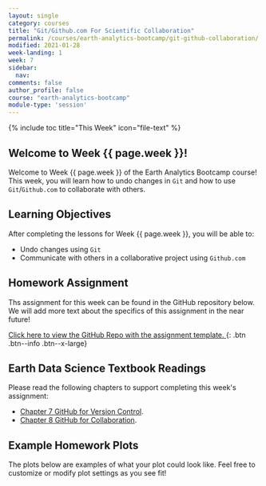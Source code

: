 ```yaml
---
layout: single
category: courses
title: "Git/Github.com For Scientific Collaboration"
permalink: /courses/earth-analytics-bootcamp/git-github-collaboration/
modified: 2021-01-28
week-landing: 1
week: 7
sidebar:
  nav:
comments: false
author_profile: false
course: "earth-analytics-bootcamp"
module-type: 'session'
---
```

{% include toc title="This Week" icon="file-text" %}

<div class="notice--info" markdown="1">

## <i class="fa fa-ship" aria-hidden="true"></i> Welcome to Week {{ page.week }}!

Welcome to Week {{ page.week }} of the Earth Analytics Bootcamp course! This week, you will learn how to undo changes in `Git` and how to use `Git`/`Github.com` to collaborate with others.


## <i class="fa fa-graduation-cap" aria-hidden="true"></i> Learning Objectives

After completing the lessons for Week {{ page.week }}, you will be able to:

* Undo changes using `Git` 
* Communicate with others in a collaborative project using `Github.com`


## <i class="fa fa-pencil-square-o" aria-hidden="true"></i> Homework Assignment

Ths assignment for this week can be found in the GitHub repository below. We will 
add more text about the specifics of this assignment in the near future!

<a href="https://github.com/earthlab-education/ea-bootcamp-hometowns" target="_blank"> <i class="fa fa-link" aria-hidden="true"></i> Click here to view the GitHub Repo with the assignment template. </a>{: .btn .btn--info .btn--x-large}


## <i class="fa fa-book"></i> Earth Data Science Textbook Readings

Please read the following chapters to support completing this week's assignment:

* <a href="https://www.earthdatascience.org/courses/intro-to-earth-data-science/git-github/version-control/">Chapter 7 GitHub for Version Control</a>.
* <a href="https://www.earthdatascience.org/courses/intro-to-earth-data-science/git-github/github-collaboration/">Chapter 8 GitHub for Collaboration</a>.

</div>


## Example Homework Plots

The plots below are examples of what your plot could look like. Feel free to customize or modify plot settings as you see fit! 






